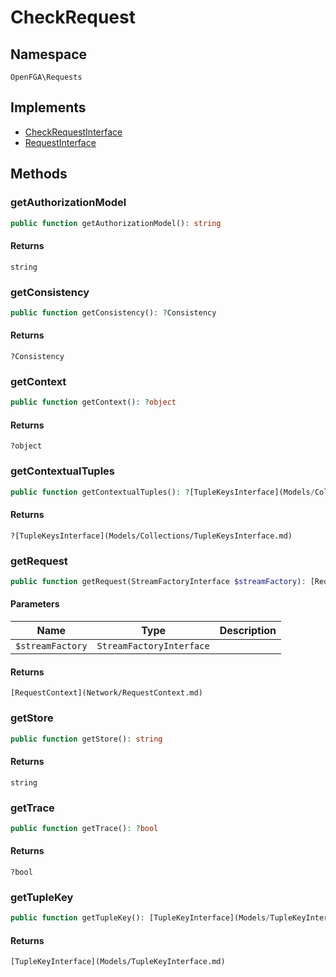 # CheckRequest


## Namespace
`OpenFGA\Requests`

## Implements
* [CheckRequestInterface](Requests/CheckRequestInterface.md)
* [RequestInterface](Requests/RequestInterface.md)

## Methods
### getAuthorizationModel

```php
public function getAuthorizationModel(): string
```



#### Returns
`string` 

### getConsistency

```php
public function getConsistency(): ?Consistency
```



#### Returns
`?Consistency` 

### getContext

```php
public function getContext(): ?object
```



#### Returns
`?object` 

### getContextualTuples

```php
public function getContextualTuples(): ?[TupleKeysInterface](Models/Collections/TupleKeysInterface.md)
```



#### Returns
`?[TupleKeysInterface](Models/Collections/TupleKeysInterface.md)` 

### getRequest

```php
public function getRequest(StreamFactoryInterface $streamFactory): [RequestContext](Network/RequestContext.md)
```


#### Parameters
| Name | Type | Description |
|------|------|-------------|
| `$streamFactory` | `StreamFactoryInterface` |  |

#### Returns
`[RequestContext](Network/RequestContext.md)` 

### getStore

```php
public function getStore(): string
```



#### Returns
`string` 

### getTrace

```php
public function getTrace(): ?bool
```



#### Returns
`?bool` 

### getTupleKey

```php
public function getTupleKey(): [TupleKeyInterface](Models/TupleKeyInterface.md)
```



#### Returns
`[TupleKeyInterface](Models/TupleKeyInterface.md)` 

